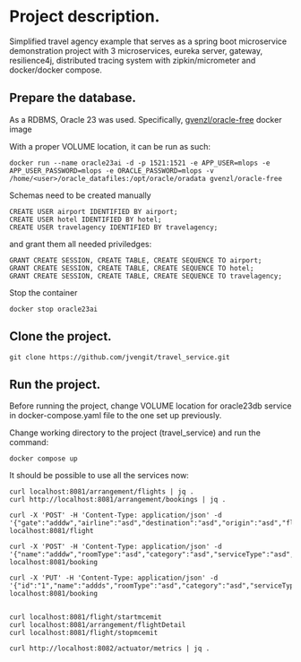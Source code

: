 # Project description.
Simplified travel agency example that serves as a spring boot microservice demonstration project with 3 microservices, eureka server, gateway, resilience4j, distributed tracing system with zipkin/micrometer and docker/docker compose.

## Prepare the database.

As a RDBMS, Oracle 23 was used. Specifically, [gvenzl/oracle-free](https://hub.docker.com/r/gvenzl/oracle-free) docker image

With a proper VOLUME location, it can be run as such:

```
docker run --name oracle23ai -d -p 1521:1521 -e APP_USER=mlops -e APP_USER_PASSWORD=mlops -e ORACLE_PASSWORD=mlops -v /home/<user>/oracle_datafiles:/opt/oracle/oradata gvenzl/oracle-free
```

Schemas need to be created manually

```
CREATE USER airport IDENTIFIED BY airport;
CREATE USER hotel IDENTIFIED BY hotel;
CREATE USER travelagency IDENTIFIED BY travelagency;
```

and grant them all needed priviledges:

```
GRANT CREATE SESSION, CREATE TABLE, CREATE SEQUENCE TO airport;
GRANT CREATE SESSION, CREATE TABLE, CREATE SEQUENCE TO hotel;
GRANT CREATE SESSION, CREATE TABLE, CREATE SEQUENCE TO travelagency;
```

Stop the container

```
docker stop oracle23ai
```
## Clone the project.

	git clone https://github.com/jvengit/travel_service.git


## Run the project.

Before running the project, change VOLUME location for oracle23db service in docker-compose.yaml file to the one set up previously.

Change working directory to the project (travel_service) and run the command:

```
docker compose up
```

It should be possible to use all the services now:

```
curl localhost:8081/arrangement/flights | jq .
curl http://localhost:8081/arrangement/bookings | jq .

curl -X 'POST' -H 'Content-Type: application/json' -d '{"gate":"adddw","airline":"asd","destination":"asd","origin":"asd","flight":1}' localhost:8081/flight

curl -X 'POST' -H 'Content-Type: application/json' -d '{"name":"adddw","roomType":"asd","category":"asd","serviceType":"asd","pricePerNight":1}' localhost:8081/booking

curl -X 'PUT' -H 'Content-Type: application/json' -d '{"id":"1","name":"addds","roomType":"asd","category":"asd","serviceType":"asd","pricePerNight":1}' localhost:8081/booking


curl localhost:8081/flight/startmcemit
curl localhost:8081/arrangement/flightDetail
curl localhost:8081/flight/stopmcemit

curl http://localhost:8082/actuator/metrics | jq .

```


